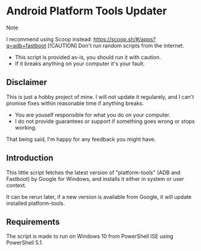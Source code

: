 # Android Platform Tools Updater

> [!NOTE]
> I recommend using Scoop instead: <https://scoop.sh/#/apps?q=adb+fastboot>
> [!CAUTION]
> Don't run random scripts from the internet.
>
> * This script is provided as-is, you should run it with caution.
> * If it breaks anything on your computer it's your fault.

## Disclaimer

This is just a hobby project of mine. I will not update it regularely, and I can't promise fixes within reasonable time if anything breaks.

* You are youself responsible for what you do on your computer.
* I do not provide guarantees or support if something goes wrong or stops working.

That being said, I'm happy for any feedback you might have.

## Introduction

This little script fetches the latest version of "platform-tools" (ADB and Fastboot) by Google for Windows, and installs it either in system or user context.

It can be rerun later, if a new version is available from Google, it will update installed platform-tools.

## Requirements

The script is made to run on Windows 10 from PowerShell ISE using PowerShell 5.1.
